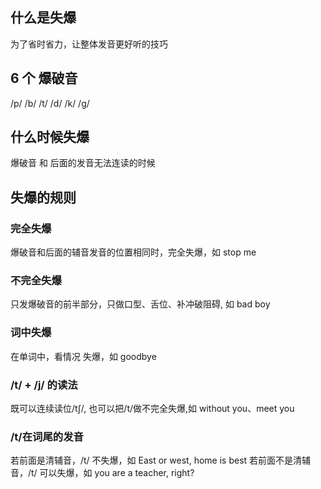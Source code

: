 ## 什么是失爆

为了省时省力，让整体发音更好听的技巧

## 6 个 爆破音

/p/ /b/
/t/ /d/
/k/ /g/

## 什么时候失爆

爆破音 和 后面的发音无法连读的时候

## 失爆的规则

### 完全失爆

爆破音和后面的辅音发音的位置相同时，完全失爆，如 stop me

### 不完全失爆

只发爆破音的前半部分，只做口型、舌位、补冲破阻碍, 如 bad boy

### 词中失爆

在单词中，看情况 失爆，如 goodbye

### /t/ + /j/ 的读法

既可以连续读位/tʃ/, 也可以把/t/做不完全失爆,如 without you、meet you

### /t/在词尾的发音

若前面是清辅音，/t/ 不失爆，如 East or west, home is best
若前面不是清辅音，/t/ 可以失爆，如 you are a teacher, right?
